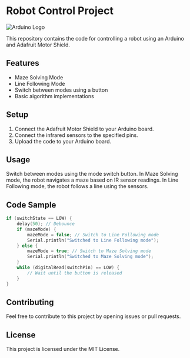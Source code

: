 # Robot Control Project

![Arduino Logo](https://www.arduino.cc/en/uploads/Trademark/ArduinoCommunityLogo.png)

This repository contains the code for controlling a robot using an Arduino and Adafruit Motor Shield.

## Features
- Maze Solving Mode
- Line Following Mode
- Switch between modes using a button
- Basic algorithm implementations

## Setup
1. Connect the Adafruit Motor Shield to your Arduino board.
2. Connect the infrared sensors to the specified pins.
3. Upload the code to your Arduino board.

## Usage
Switch between modes using the mode switch button. In Maze Solving mode, the robot navigates a maze based on IR sensor readings. In Line Following mode, the robot follows a line using the sensors.

## Code Sample
```cpp
if (switchState == LOW) {
    delay(50); // Debounce
    if (mazeMode) {
        mazeMode = false; // Switch to Line Following mode
        Serial.println("Switched to Line Following mode");
    } else {
        mazeMode = true; // Switch to Maze Solving mode
        Serial.println("Switched to Maze Solving mode");
    }
    while (digitalRead(switchPin) == LOW) {
        // Wait until the button is released
    }
}
```

## Contributing
Feel free to contribute to this project by opening issues or pull requests.

## License
This project is licensed under the MIT License.
